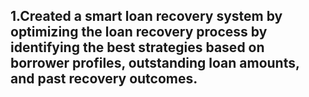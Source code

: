 

## 1.Created a smart loan recovery system by optimizing the loan recovery process by identifying the best strategies based on borrower profiles, outstanding loan amounts, and past recovery outcomes.
